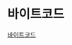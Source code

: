 # 바이트코드

[바이트코드](https://github.com/ddalam/ddalam-wiki/blob/master/etc/binary_code_&_bytecode.md#%EB%B0%94%EC%9D%B4%ED%8A%B8%EC%BD%94%EB%93%9Cbytecode)